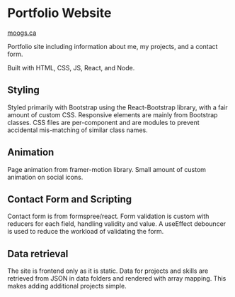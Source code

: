 # Portfolio Website

[moogs.ca](https://www.moogs.ca)

Portfolio site including information about me, my projects, and a contact form.

Built with HTML, CSS, JS, React, and Node.

## Styling

Styled primarily with Bootstrap using the React-Bootstrap library, with a fair amount of custom CSS. Responsive elements are mainly from Bootstrap classes. CSS files are per-component and are modules to prevent accidental mis-matching of similar class names.

## Animation

Page animation from framer-motion library. Small amount of custom animation on social icons.

## Contact Form and Scripting

Contact form is from formspree/react. Form validation is custom with reducers for each field, handling validity and value. A useEffect debouncer is used to reduce the workload of validating the form.

## Data retrieval

The site is frontend only as it is static. Data for projects and skills are retrieved from JSON in data folders and rendered with array mapping. This makes adding additional projects simple.
